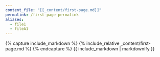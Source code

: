 ```yaml
---
content_file: "[[_content/first-page.md]]"
permalink: /first-page-permalink
aliases: 
  - file1
  - fileA1
---
```


{% capture include_markdown %}
{% include_relative _content/first-page.md %}
{% endcapture %}
{{ include_markdown | markdownify }}